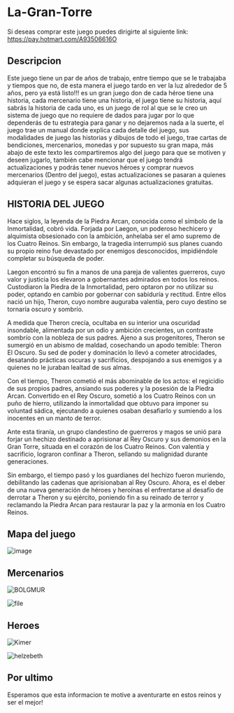 # La-Gran-Torre

Si deseas comprar este juego puedes dirigirte al siguiente link: https://pay.hotmart.com/A93506616O

## Descripcion

Este juego tiene un par de años de trabajo, entre tiempo que se le trabajaba y tiempos que no, de esta manera el juego tardo en ver la luz alrededor de 5 años, pero ya está listo!!! es un gran juego don de cada héroe tiene una historia, cada mercenario tiene una historia, el juego tiene su historia, aquí sabrás la historia de cada uno, es un juego de rol al que se le creo un sistema de juego que no requiere de dados para jugar por lo que dependerás de tu estrategia para ganar y no dejaremos nada a la suerte, el juego trae un manual donde explica cada detalle del juego, sus modalidades de juego las historias y dibujos de todo el juego, trae cartas de bendiciones, mercenarios, monedas y por supuesto su gran mapa, más abajo de este texto les compartiremos algo del juego para que se motiven y deseen jugarlo, también cabe mencionar que el juego tendrá actualizaciones y podrás tener nuevos héroes y comprar nuevos mercenarios (Dentro del juego), estas actualizaciones se pasaran a quienes adquieran el juego y se espera sacar algunas actualizaciones gratuitas.

## HISTORIA DEL JUEGO 

Hace siglos, la leyenda de la Piedra Arcan, conocida como el símbolo 
de la Inmortalidad, cobró vida. Forjada por Laegon, un poderoso 
hechicero y alquimista obsesionado con la ambición, anhelaba ser el 
amo supremo de los Cuatro Reinos. Sin embargo, la tragedia 
interrumpió sus planes cuando su propio reino fue devastado por 
enemigos desconocidos, impidiéndole completar su búsqueda de poder. 

Laegon encontró su fin a manos de una pareja de valientes guerreros, 
cuyo valor y justicia los elevaron a gobernantes admirados en todos 
los reinos. Custodiaron la Piedra de la Inmortalidad, pero optaron 
por no utilizar su poder, optando en cambio por gobernar con 
sabiduría y rectitud. Entre ellos nació un hijo, Theron, cuyo nombre 
auguraba valentía, pero cuyo destino se tornaría oscuro y sombrío. 

A medida que Theron crecía, ocultaba en su interior una oscuridad 
insondable, alimentada por un odio y ambición crecientes, un 
contraste sombrío con la nobleza de sus padres. Ajeno a sus 
progenitores, Theron se sumergió en un abismo de maldad, cosechando 
un apodo temible: Theron El Oscuro. Su sed de poder y dominación lo 
llevó a cometer atrocidades, desatando prácticas oscuras y 
sacrificios, despojando a sus enemigos y a quienes no le juraban 
lealtad de sus almas. 

Con el tiempo, Theron cometió el más abominable de los actos: el 
regicidio de sus propios padres, ansiando sus poderes y la posesión 
de la Piedra Arcan. Convertido en el Rey Oscuro, sometió a los Cuatro 
Reinos con un puño de hierro, utilizando la inmortalidad que obtuvo 
para imponer su voluntad sádica, ejecutando a quienes osaban 
desafiarlo y sumiendo a los inocentes en un manto de terror. 

Ante esta tiranía, un grupo clandestino de guerreros y magos se unió 
para forjar un hechizo destinado a aprisionar al Rey Oscuro y sus 
demonios en la Gran Torre, situada en el corazón de los Cuatro 
Reinos. Con valentía y sacrificio, lograron confinar a Theron, 
sellando su malignidad durante generaciones. 

Sin embargo, el tiempo pasó y los guardianes del hechizo fueron 
muriendo, debilitando las cadenas que aprisionaban al Rey Oscuro. 
Ahora, es el deber de una nueva generación de héroes y heroínas el 
enfrentarse al desafío de derrotar a Theron y su ejército, poniendo 
fin a su reinado de terror y reclamando la Piedra Arcan para 
restaurar la paz y la armonía en los Cuatro Reinos.

## Mapa del juego

![image](https://github.com/Botache500/Juegos-Print-and-Play/assets/171523160/7b518f5f-dfa4-4ced-917c-ec175f4b3a9e)

## Mercenarios

![BOLGMUR](https://github.com/Botache500/Juegos-Print-and-Play/assets/171523160/9ab7f7b7-b7f1-4f69-9a5a-23ef250d99a0)

![file](https://github.com/Botache500/Juegos-Print-and-Play/assets/171523160/7e375db5-5bc9-43c2-8fbe-d9c5adc38d47)

## Heroes

![Kimer](https://github.com/Botache500/Juegos-Print-and-Play/assets/171523160/394e10c4-b681-47ee-9782-5bf40c6419d5)

![helzebeth](https://github.com/Botache500/Juegos-Print-and-Play/assets/171523160/48c7d03c-588f-4886-aa49-cd739d82975e)

## Por ultimo

Esperamos que esta informacion te motive a aventurarte en estos reinos y ser el mejor!
